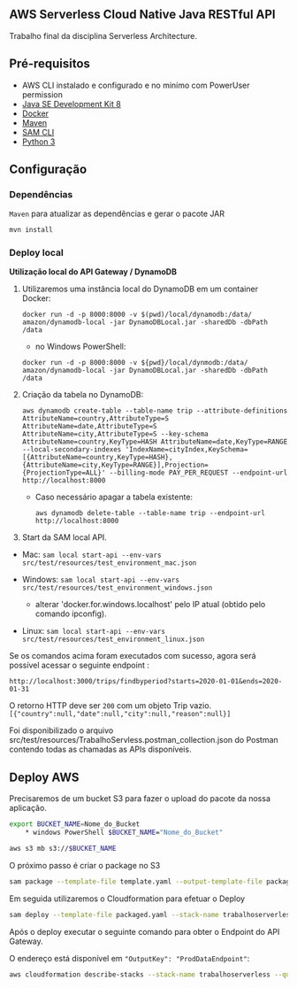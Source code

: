 ## AWS Serverless Cloud Native Java RESTful API

Trabalho final da disciplina Serverless Architecture.
 
## Pré-requisitos

* AWS CLI instalado e configurado e no minímo com PowerUser permission
* [Java SE Development Kit 8](http://www.oracle.com/technetwork/java/javase/downloads/jdk8-downloads-2133151.html)
* [Docker](https://www.docker.com/community-edition)
* [Maven](https://maven.apache.org/install.html)
* [SAM CLI](https://github.com/awslabs/aws-sam-cli)
* [Python 3](https://docs.python.org/3/)

## Configuração

### Dependências

`Maven` para atualizar as dependências e gerar o pacote JAR

```bash
mvn install
```

### Deploy local

**Utilização local do API Gateway / DynamoDB**
1. Utilizaremos uma instância local do DynamoDB em um container Docker: 

	`docker run -d -p 8000:8000 -v $(pwd)/local/dynamodb:/data/ amazon/dynamodb-local -jar DynamoDBLocal.jar -sharedDb -dbPath /data` 

    - no Windows PowerShell:

	`docker run -d -p 8000:8000 -v ${pwd}/local/dynmodb:/data/ amazon/dynamodb-local -jar DynamoDBLocal.jar -sharedDb -dbPath /data` 

2. Criação da tabela no DynamoDB:

    `aws dynamodb create-table --table-name trip --attribute-definitions AttributeName=country,AttributeType=S AttributeName=date,AttributeType=S AttributeName=city,AttributeType=S --key-schema AttributeName=country,KeyType=HASH AttributeName=date,KeyType=RANGE --local-secondary-indexes 'IndexName=cityIndex,KeySchema=[{AttributeName=country,KeyType=HASH},{AttributeName=city,KeyType=RANGE}],Projection={ProjectionType=ALL}' --billing-mode PAY_PER_REQUEST --endpoint-url http://localhost:8000`

    - Caso necessário apagar a tabela existente:
    
        `aws dynamodb delete-table --table-name trip --endpoint-url http://localhost:8000`

3. Start da SAM local API.
* Mac: `sam local start-api --env-vars src/test/resources/test_environment_mac.json`

* Windows: `sam local start-api --env-vars src/test/resources/test_environment_windows.json`<br>
    - alterar 'docker.for.windows.localhost' pelo IP atual  (obtido pelo comando ipconfig).		
	
* Linux: `sam local start-api --env-vars src/test/resources/test_environment_linux.json`
 
Se os comandos acima foram executados com sucesso, agora será possível acessar o seguinte endpoint :
 
`http://localhost:3000/trips/findbyperiod?starts=2020-01-01&ends=2020-01-31`

O retorno HTTP deve ser `200` com um objeto Trip vazio. `[{"country":null,"date":null,"city":null,"reason":null}]`

Foi disponibilizado o arquivo src/test/resources/TrabalhoServless.postman_collection.json do Postman contendo todas as chamadas as APIs disponíveis.

## Deploy AWS

Precisaremos de um bucket S3 para fazer o upload do pacote da nossa aplicação.

```bash
export BUCKET_NAME=Nome_do_Bucket
    * windows PowerShell $BUCKET_NAME="Nome_do_Bucket"

aws s3 mb s3://$BUCKET_NAME
```
O próximo passo é criar o package no S3

```bash
sam package --template-file template.yaml --output-template-file packaged.yaml --s3-bucket $BUCKET_NAME
```

Em seguida utilizaremos o Cloudformation para efetuar o Deploy

```bash
sam deploy --template-file packaged.yaml --stack-name trabalhoserverless --capabilities CAPABILITY_IAM
```

Após o deploy executar o seguinte comando para obter o Endpoint do API Gateway.
 
O endereço está disponível em  `"OutputKey": "ProdDataEndpoint"`: 
```bash
aws cloudformation describe-stacks --stack-name trabalhoserverless --query 'Stacks[].Outputs'
```
